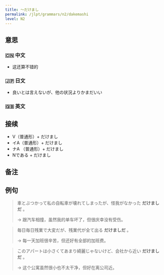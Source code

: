 ```yaml
---
title: 〜だけまし
permalink: /jlpt/grammars/n2/dakemashi
level: N2
---
```


## 意思

### 🇨🇳 中文

- 这还算不错的

### 🇯🇵 日文

- 良いとは言えないが、他の状況よりかまだいい

### 🇬🇧 英文


## 接续

- V（普通形）+ だけまし
- イA（普通形）+ だけまし
- ナA （普通形）+ だけまし
- Nである + だけまし

## 备注


## 例句

> 車とぶつかって私の自転車が壊れてしまったが、怪我がなかった **だけましだ** 。
>
> → 跟汽车相撞，虽然我的单车坏了，但很庆幸没有受伤。

> 毎日毎日残業で大変だが、残業代が全て出る **だけましだ** 。
>
> → 每一天加班很辛苦，但还好有全部的加班费。

> このアパートは小さくてあまり綺麗じゃないけど、会社から近い **だけましだ** 。
>
> → 这个公寓虽然很小也不太干净，但好在离公司近。

